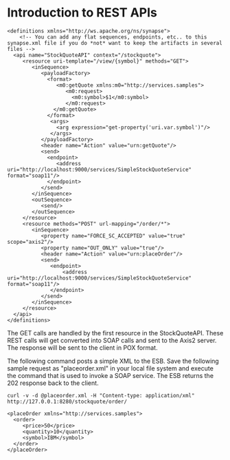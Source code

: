 # Introduction to REST APIs

```
<definitions xmlns="http://ws.apache.org/ns/synapse">
    <!-- You can add any flat sequences, endpoints, etc.. to this synapse.xml file if you do *not* want to keep the artifacts in several files -->
  <api name="StockQuoteAPI" context="/stockquote">
     <resource uri-template="/view/{symbol}" methods="GET">
        <inSequence>
           <payloadFactory>
             <format>
                <m0:getQuote xmlns:m0="http://services.samples">
                   <m0:request>
                     <m0:symbol>$1</m0:symbol>
                   </m0:request>
               </m0:getQuote>
             </format> 
              <args>
                <arg expression="get-property('uri.var.symbol')"/>
              </args>
           </payloadFactory>
           <header name="Action" value="urn:getQuote"/>
           <send>
             <endpoint>
                <address uri="http://localhost:9000/services/SimpleStockQuoteService" format="soap11"/>
             </endpoint>
           </send>
        </inSequence>
        <outSequence>
           <send/>
        </outSequence>
     </resource>
     <resource methods="POST" url-mapping="/order/*">
        <inSequence>
           <property name="FORCE_SC_ACCEPTED" value="true" scope="axis2"/>
           <property name="OUT_ONLY" value="true"/>
           <header name="Action" value="urn:placeOrder"/>
           <send>
              <endpoint>
                  <address uri="http://localhost:9000/services/SimpleStockQuoteService" format="soap11"/>
              </endpoint>
           </send>
        </inSequence>      
     </resource>
  </api>
</definitions>
```

The GET calls are handled by the first resource in the StockQuoteAPI. These REST calls will get converted into SOAP calls and sent to the Axis2 server. The response will be sent to the client in POX format.

The following command posts a simple XML to the ESB. Save the following sample request as "placeorder.xml" in your local file system and execute the command that is used to invoke a SOAP service. The ESB returns the 202 response back to the client.

```
curl -v -d @placeorder.xml -H "Content-type: application/xml" http://127.0.0.1:8280/stockquote/order/
```

```
<placeOrder xmlns="http://services.samples">
  <order>
     <price>50</price>
     <quantity>10</quantity>
     <symbol>IBM</symbol>
  </order>
</placeOrder>
```